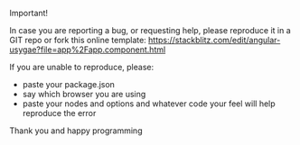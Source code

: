 Important!

In case you are reporting a bug, or requesting help, please reproduce it in a GIT repo or fork this online template:
https://stackblitz.com/edit/angular-usygae?file=app%2Fapp.component.html

If you are unable to reproduce, please:
- paste your package.json
- say which browser you are using
- paste your nodes and options and whatever code your feel will help reproduce the error

Thank you and happy programming
